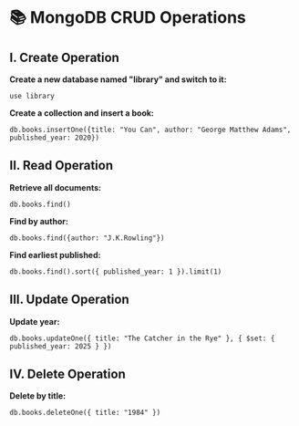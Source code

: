 
# 📚 MongoDB CRUD Operations

## I. Create Operation

**Create a new database named "library" and switch to it:**

```
use library
```

**Create a collection and insert a book:**

```
db.books.insertOne({title: "You Can", author: "George Matthew Adams", published_year: 2020})
```

## II. Read Operation

**Retrieve all documents:**

```
db.books.find()
```

**Find by author:**

```
db.books.find({author: "J.K.Rowling"})
```

**Find earliest published:**

```
db.books.find().sort({ published_year: 1 }).limit(1)
```

## III. Update Operation

**Update year:**

```
db.books.updateOne({ title: "The Catcher in the Rye" }, { $set: { published_year: 2025 } })
```

## IV. Delete Operation

**Delete by title:**

```
db.books.deleteOne({ title: "1984" })
```
